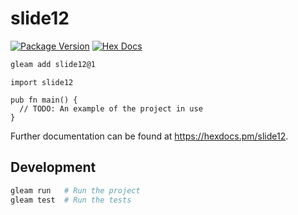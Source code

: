 # slide12

[![Package Version](https://img.shields.io/hexpm/v/slide12)](https://hex.pm/packages/slide12)
[![Hex Docs](https://img.shields.io/badge/hex-docs-ffaff3)](https://hexdocs.pm/slide12/)

```sh
gleam add slide12@1
```
```gleam
import slide12

pub fn main() {
  // TODO: An example of the project in use
}
```

Further documentation can be found at <https://hexdocs.pm/slide12>.

## Development

```sh
gleam run   # Run the project
gleam test  # Run the tests
```

